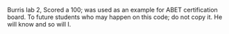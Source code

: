 Burris lab 2, Scored a 100; was used as an example for ABET certification board. 
To future students who may happen on this code; do not copy it. He will know and so will I.
